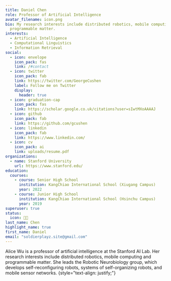 ```yaml
---
title: Daniel Chen
role: Professor of Artificial Intelligence
avatar_filename: icon.png
bio: My research interests include distributed robotics, mobile computing and
  programmable matter.
interests:
  - Artificial Intelligence
  - Computational Linguistics
  - Information Retrieval
social:
  - icon: envelope
    icon_pack: fas
    link: /#contact
  - icon: twitter
    icon_pack: fab
    link: https://twitter.com/GeorgeCushen
    label: Follow me on Twitter
    display:
      header: true
  - icon: graduation-cap
    icon_pack: fas
    link: https://scholar.google.co.uk/citations?user=sIwtMXoAAAAJ
  - icon: github
    icon_pack: fab
    link: https://github.com/gcushen
  - icon: linkedin
    icon_pack: fab
    link: https://www.linkedin.com/
  - icon: cv
    icon_pack: ai
    link: uploads/resume.pdf
organizations:
  - name: Stanford University
    url: https://www.stanford.edu/
education:
  courses:
    - course: Senior High School
      institution: KangChiao International School (Xiugang Campus)
      year: 2022
    - course: Junior High School
      institution: KangChiao International School (Hsinchu Campus)
      year: 2019
superuser: true
status:
  icon: 👨‍💻
last_name: Chen
highlight_name: true
first_name: Daniel
email: "soldierplayz.site@gmail.com"
---
```


Alice Wu is a professor of artificial intelligence at the Stanford AI Lab. Her research interests include distributed robotics, mobile computing and programmable matter. She leads the Robotic Neurobiology group, which develops self-reconfiguring robots, systems of self-organizing robots, and mobile sensor networks.
{style="text-align: justify;"}
